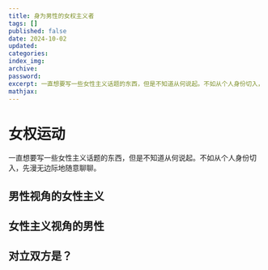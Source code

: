 ```yaml
---
title: 身为男性的女权主义者
tags: []
published: false
date: 2024-10-02
updated:
categories:
index_img:
archive:
password:
excerpt: 一直想要写一些女性主义话题的东西，但是不知道从何说起。不如从个人身份切入，先漫无边际地随意聊聊。
mathjax:
---
```

# 女权运动
一直想要写一些女性主义话题的东西，但是不知道从何说起。不如从个人身份切入，先漫无边际地随意聊聊。

## 男性视角的女性主义

## 女性主义视角的男性
## 对立双方是？

